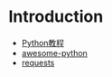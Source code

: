 # Introduction

* [Python教程](http://www.liaoxuefeng.com/wiki/001374738125095c955c1e6d8bb493182103fac9270762a000)
* [awesome-python](https://github.com/vinta/awesome-python)
* [requests](https://github.com/kennethreitz/requests/)

